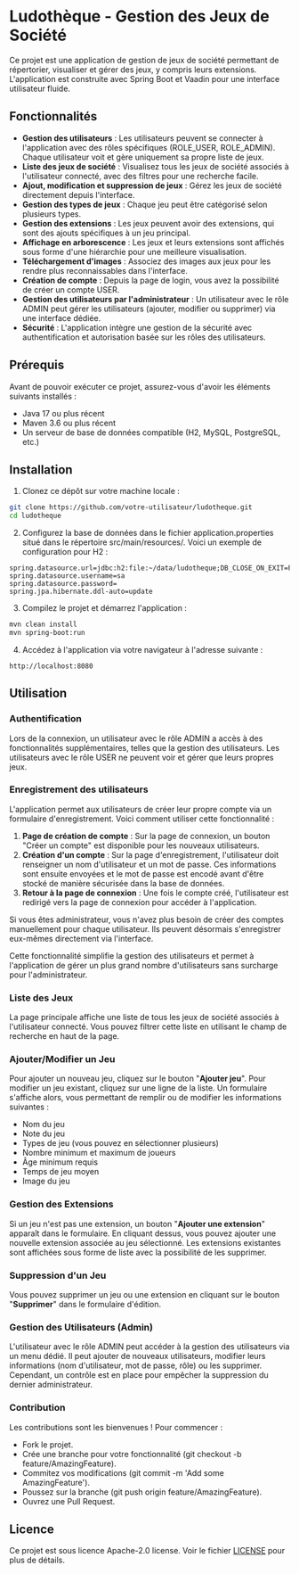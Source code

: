 # Ludothèque - Gestion des Jeux de Société
Ce projet est une application de gestion de jeux de société permettant de répertorier, visualiser et gérer des jeux, y compris leurs extensions. L'application est construite avec Spring Boot et Vaadin pour une interface utilisateur fluide.

## Fonctionnalités
- **Gestion des utilisateurs** : Les utilisateurs peuvent se connecter à l'application avec des rôles spécifiques (ROLE_USER, ROLE_ADMIN). Chaque utilisateur voit et gère uniquement sa propre liste de jeux.
- **Liste des jeux de société** : Visualisez tous les jeux de société associés à l'utilisateur connecté, avec des filtres pour une recherche facile.
- **Ajout, modification et suppression de jeux** : Gérez les jeux de société directement depuis l'interface.
- **Gestion des types de jeux** : Chaque jeu peut être catégorisé selon plusieurs types.
- **Gestion des extensions** : Les jeux peuvent avoir des extensions, qui sont des ajouts spécifiques à un jeu principal.
- **Affichage en arborescence** : Les jeux et leurs extensions sont affichés sous forme d'une hiérarchie pour une meilleure visualisation.
- **Téléchargement d'images** : Associez des images aux jeux pour les rendre plus reconnaissables dans l'interface.
- **Création de compte** : Depuis la page de login, vous avez la possibilité de créer un compte USER.
- **Gestion des utilisateurs par l'administrateur** : Un utilisateur avec le rôle ADMIN peut gérer les utilisateurs (ajouter, modifier ou supprimer) via une interface dédiée.
- **Sécurité** : L'application intègre une gestion de la sécurité avec authentification et autorisation basée sur les rôles des utilisateurs.

## Prérequis
Avant de pouvoir exécuter ce projet, assurez-vous d'avoir les éléments suivants installés :

* Java 17 ou plus récent
* Maven 3.6 ou plus récent
* Un serveur de base de données compatible (H2, MySQL, PostgreSQL, etc.)

## Installation
1. Clonez ce dépôt sur votre machine locale :
```bash
git clone https://github.com/votre-utilisateur/ludotheque.git
cd ludotheque
```
2. Configurez la base de données dans le fichier application.properties situé dans le répertoire src/main/resources/. Voici un exemple de configuration pour H2 :
```properties
spring.datasource.url=jdbc:h2:file:~/data/ludotheque;DB_CLOSE_ON_EXIT=FALSE
spring.datasource.username=sa
spring.datasource.password=
spring.jpa.hibernate.ddl-auto=update
```
3. Compilez le projet et démarrez l'application :
```bash
mvn clean install
mvn spring-boot:run
```
4. Accédez à l'application via votre navigateur à l'adresse suivante :
```arduino
http://localhost:8080
```

## Utilisation
### Authentification
Lors de la connexion, un utilisateur avec le rôle ADMIN a accès à des fonctionnalités supplémentaires, telles que la gestion des utilisateurs. Les utilisateurs avec le rôle USER ne peuvent voir et gérer que leurs propres jeux.

### Enregistrement des utilisateurs
L'application permet aux utilisateurs de créer leur propre compte via un formulaire d'enregistrement. Voici comment utiliser cette fonctionnalité :

1. **Page de création de compte** : Sur la page de connexion, un bouton "Créer un compte" est disponible pour les nouveaux utilisateurs.
2. **Création d'un compte** : Sur la page d'enregistrement, l'utilisateur doit renseigner un nom d'utilisateur et un mot de passe. Ces informations sont ensuite envoyées et le mot de passe est encodé avant d'être stocké de manière sécurisée dans la base de données.
3. **Retour à la page de connexion** : Une fois le compte créé, l'utilisateur est redirigé vers la page de connexion pour accéder à l'application.

Si vous êtes administrateur, vous n'avez plus besoin de créer des comptes manuellement pour chaque utilisateur. Ils peuvent désormais s'enregistrer eux-mêmes directement via l'interface.

Cette fonctionnalité simplifie la gestion des utilisateurs et permet à l'application de gérer un plus grand nombre d'utilisateurs sans surcharge pour l'administrateur.

### Liste des Jeux
La page principale affiche une liste de tous les jeux de société associés à l'utilisateur connecté. Vous pouvez filtrer cette liste en utilisant le champ de recherche en haut de la page.

### Ajouter/Modifier un Jeu
Pour ajouter un nouveau jeu, cliquez sur le bouton "**Ajouter jeu**". Pour modifier un jeu existant, cliquez sur une ligne de la liste. Un formulaire s'affiche alors, vous permettant de remplir ou de modifier les informations suivantes :

* Nom du jeu
* Note du jeu
* Types de jeu (vous pouvez en sélectionner plusieurs)
* Nombre minimum et maximum de joueurs
* Âge minimum requis
* Temps de jeu moyen
* Image du jeu

### Gestion des Extensions
Si un jeu n'est pas une extension, un bouton "**Ajouter une extension**" apparaît dans le formulaire. En cliquant dessus, vous pouvez ajouter une nouvelle extension associée au jeu sélectionné. Les extensions existantes sont affichées sous forme de liste avec la possibilité de les supprimer.

### Suppression d'un Jeu
Vous pouvez supprimer un jeu ou une extension en cliquant sur le bouton "**Supprimer**" dans le formulaire d'édition.

### Gestion des Utilisateurs (Admin)
L'utilisateur avec le rôle ADMIN peut accéder à la gestion des utilisateurs via un menu dédié. Il peut ajouter de nouveaux utilisateurs, modifier leurs informations (nom d'utilisateur, mot de passe, rôle) ou les supprimer. Cependant, un contrôle est en place pour empêcher la suppression du dernier administrateur.

### Contribution
Les contributions sont les bienvenues ! Pour commencer :

* Fork le projet.
* Crée une branche pour votre fonctionnalité (git checkout -b feature/AmazingFeature).
* Commitez vos modifications (git commit -m 'Add some AmazingFeature').
* Poussez sur la branche (git push origin feature/AmazingFeature).
* Ouvrez une Pull Request.

## Licence
Ce projet est sous licence Apache-2.0 license. Voir le fichier [LICENSE](LICENSE) pour plus de détails.
